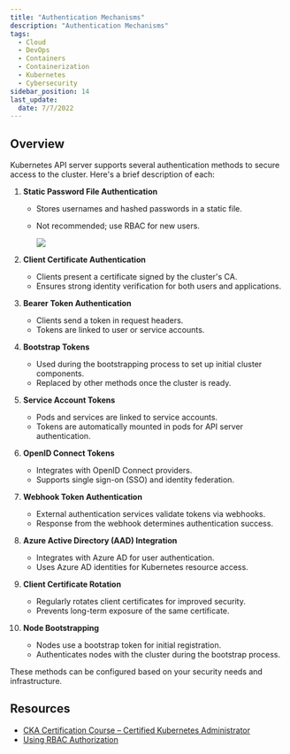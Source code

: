 ```yaml
---
title: "Authentication Mechanisms"
description: "Authentication Mechanisms"
tags: 
  - Cloud
  - DevOps
  - Containers
  - Containerization
  - Kubernetes
  - Cybersecurity
sidebar_position: 14
last_update:
  date: 7/7/2022
---
```



## Overview
Kubernetes API server supports several authentication methods to secure access to the cluster. Here's a brief description of each:

1. **Static Password File Authentication**
   - Stores usernames and hashed passwords in a static file.
   - Not recommended; use RBAC for new users.

        <div class='img-center'>

        ![](/img/docs/k8s-security-kube-apiserver-basic-auth-file.png)

        </div>


2. **Client Certificate Authentication**
   - Clients present a certificate signed by the cluster's CA.
   - Ensures strong identity verification for both users and applications.

3. **Bearer Token Authentication**
   - Clients send a token in request headers.
   - Tokens are linked to user or service accounts.

4. **Bootstrap Tokens**
   - Used during the bootstrapping process to set up initial cluster components.
   - Replaced by other methods once the cluster is ready.

5. **Service Account Tokens**
   - Pods and services are linked to service accounts.
   - Tokens are automatically mounted in pods for API server authentication.

6. **OpenID Connect Tokens**
   - Integrates with OpenID Connect providers.
   - Supports single sign-on (SSO) and identity federation.

7. **Webhook Token Authentication**
   - External authentication services validate tokens via webhooks.
   - Response from the webhook determines authentication success.

8. **Azure Active Directory (AAD) Integration**
   - Integrates with Azure AD for user authentication.
   - Uses Azure AD identities for Kubernetes resource access.

9. **Client Certificate Rotation**
   - Regularly rotates client certificates for improved security.
   - Prevents long-term exposure of the same certificate.

10. **Node Bootstrapping**
    - Nodes use a bootstrap token for initial registration.
    - Authenticates nodes with the cluster during the bootstrap process.

These methods can be configured based on your security needs and infrastructure.

## Resources 

- [CKA Certification Course – Certified Kubernetes Administrator](https://kodekloud.com/courses/certified-kubernetes-administrator-cka/)
- [Using RBAC Authorization](https://kubernetes.io/docs/reference/access-authn-authz/rbac/)